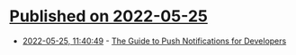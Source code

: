 # [Published on 2022-05-25](index.md)

* [2022-05-25, 11:40:49](https://news.ycombinator.com/item?id=31503107) - [The Guide to Push Notifications for Developers](https://www.smashingmagazine.com/2022/04/guide-push-notifications-developers/)
